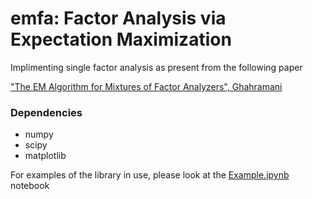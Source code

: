 # emfa: Factor Analysis via Expectation Maximization

Implimenting single factor analysis as present from the following paper

["The EM Algorithm for Mixtures of Factor Analyzers", Ghahramani](http://www.cs.toronto.edu/~fritz/absps/tr-96-1.pdf)

### Dependencies

* numpy
* scipy
* matplotlib


For examples of the library in use, please look at the [Example.ipynb]() notebook
